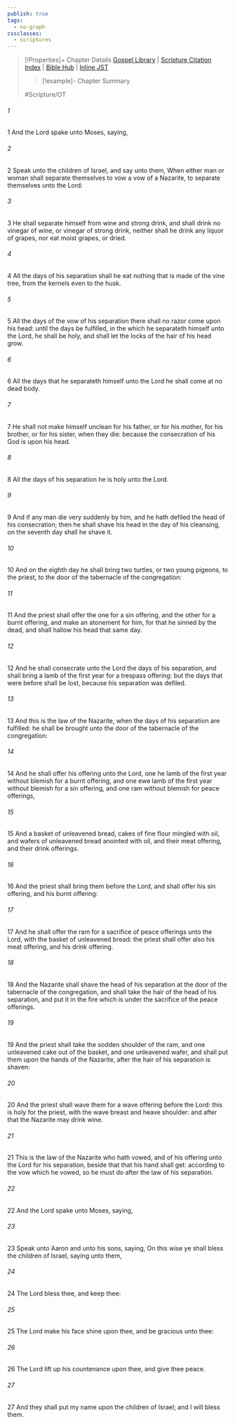 ```yaml
---
publish: true
tags:
  - no-graph
cssclasses:
  - scriptures
---
```

>[!Properties]+ Chapter Details
>[Gospel Library](https://churchofjesuschrist.org/study/scriptures/ot/num/6?lang=eng)    |    [Scripture Citation Index](https://scriptures.byu.edu/#06806::c06806)    |    [Bible Hub](https://biblehub.com/numbers/6.htm)    |    [Inline JST](https://scripturetoolbox.com/html/ic/Numbers/6.html)
>>[!example]- Chapter Summary
>> 
> 
>
>#Scripture/OT
###### 1
1 And the Lord spake unto Moses, saying,
###### 2
2 Speak unto the children of Israel, and say unto them, When either man or woman shall separate themselves to vow a vow of a Nazarite, to separate themselves unto the Lord:
###### 3
3 He shall separate himself from wine and strong drink, and shall drink no vinegar of wine, or vinegar of strong drink, neither shall he drink any liquor of grapes, nor eat moist grapes, or dried.
###### 4
4 All the days of his separation shall he eat nothing that is made of the vine tree, from the kernels even to the husk.
###### 5
5 All the days of the vow of his separation there shall no razor come upon his head: until the days be fulfilled, in the which he separateth himself unto the Lord, he shall be holy, and shall let the locks of the hair of his head grow.
###### 6
6 All the days that he separateth himself unto the Lord he shall come at no dead body.
###### 7
7 He shall not make himself unclean for his father, or for his mother, for his brother, or for his sister, when they die: because the consecration of his God is upon his head.
###### 8
8 All the days of his separation he is holy unto the Lord.
###### 9
9 And if any man die very suddenly by him, and he hath defiled the head of his consecration; then he shall shave his head in the day of his cleansing, on the seventh day shall he shave it.
###### 10
10 And on the eighth day he shall bring two turtles, or two young pigeons, to the priest, to the door of the tabernacle of the congregation:
###### 11
11 And the priest shall offer the one for a sin offering, and the other for a burnt offering, and make an atonement for him, for that he sinned by the dead, and shall hallow his head that same day.
###### 12
12 And he shall consecrate unto the Lord the days of his separation, and shall bring a lamb of the first year for a trespass offering: but the days that were before shall be lost, because his separation was defiled.
###### 13
13 And this is the law of the Nazarite, when the days of his separation are fulfilled: he shall be brought unto the door of the tabernacle of the congregation:
###### 14
14 And he shall offer his offering unto the Lord, one he lamb of the first year without blemish for a burnt offering, and one ewe lamb of the first year without blemish for a sin offering, and one ram without blemish for peace offerings,
###### 15
15 And a basket of unleavened bread, cakes of fine flour mingled with oil, and wafers of unleavened bread anointed with oil, and their meat offering, and their drink offerings.
###### 16
16 And the priest shall bring them before the Lord, and shall offer his sin offering, and his burnt offering:
###### 17
17 And he shall offer the ram for a sacrifice of peace offerings unto the Lord, with the basket of unleavened bread: the priest shall offer also his meat offering, and his drink offering.
###### 18
18 And the Nazarite shall shave the head of his separation at the door of the tabernacle of the congregation, and shall take the hair of the head of his separation, and put it in the fire which is under the sacrifice of the peace offerings.
###### 19
19 And the priest shall take the sodden shoulder of the ram, and one unleavened cake out of the basket, and one unleavened wafer, and shall put them upon the hands of the Nazarite, after the hair of his separation is shaven:
###### 20
20 And the priest shall wave them for a wave offering before the Lord: this is holy for the priest, with the wave breast and heave shoulder: and after that the Nazarite may drink wine.
###### 21
21 This is the law of the Nazarite who hath vowed, and of his offering unto the Lord for his separation, beside that that his hand shall get: according to the vow which he vowed, so he must do after the law of his separation.
###### 22
22 And the Lord spake unto Moses, saying,
###### 23
23 Speak unto Aaron and unto his sons, saying, On this wise ye shall bless the children of Israel, saying unto them,
###### 24
24 The Lord bless thee, and keep thee:
###### 25
25 The Lord make his face shine upon thee, and be gracious unto thee:
###### 26
26 The Lord lift up his countenance upon thee, and give thee peace.
###### 27
27 And they shall put my name upon the children of Israel; and I will bless them.
